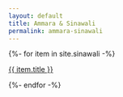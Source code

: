 ```yaml
---
layout: default
title: Ammara & Sinawali
permalink: ammara-sinawali
---
```


{%- for item in site.sinawali -%}
  <p><a href="{{ item.url }}">{{ item.title }}</a></p>
{%- endfor -%}
